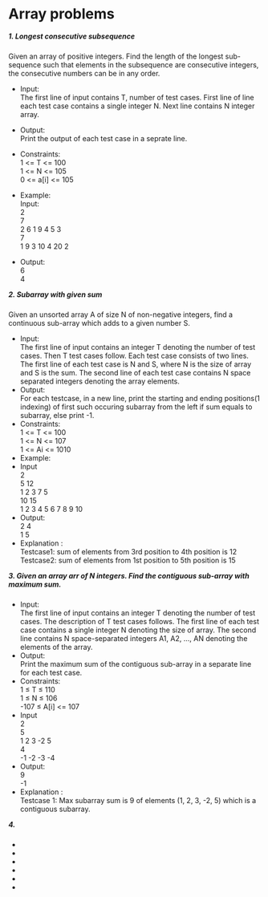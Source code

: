 # Array problems

 ***1. Longest consecutive subsequence***
 ###
Given an array of positive integers. Find the length of the longest sub-sequence such that elements in the subsequence are consecutive integers, the consecutive numbers can be in any order.
* Input: <br />
The first line of input contains T, number of test cases. First line of line each test case contains a single integer N.
Next line contains N integer array.
* Output: <br />
Print the output of each test case in a seprate line.
* Constraints: <br />
1 <= T <= 100 <br />
1 <= N <= 105 <br />
0 <= a[i] <= 105 <br />
* Example: <br />
Input: <br />
2 <br />
7 <br />
2 6 1 9 4 5 3 <br />
7 <br />
1 9 3 10 4 20 2 <br />

* Output: <br />
6 <br />
4 <br />


***2. Subarray with given sum***
###
Given an unsorted array A of size N of non-negative integers, find a continuous sub-array which adds to a given number S.
* Input: <br />
The first line of input contains an integer T denoting the number of test cases. Then T test cases follow. Each test case consists of two lines. The first line of each test case is N and S, where N is the size of array and S is the sum. The second line of each test case contains N space separated integers denoting the array elements.
* Output: <br />
For each testcase, in a new line, print the starting and ending positions(1 indexing) of first such occuring subarray from the left if sum equals to subarray, else print -1.
* Constraints: <br />
1 <= T <= 100 <br />
1 <= N <= 107 <br />
1 <= Ai <= 1010 <br />
* Example: <br />
* Input <br/>
2<br/>
5 12<br/>
1 2 3 7 5<br/>
10 15<br/>
1 2 3 4 5 6 7 8 9 10<br/>
* Output: <br />
2 4<br />
1 5<br />
* Explanation : <br />
Testcase1: sum of elements from 3rd position to 4th position is 12<br />
Testcase2: sum of elements from 1st position to 5th position is 15


***3. Given an array arr of N integers. Find the contiguous sub-array with maximum sum.***
###
* Input:<br />
The first line of input contains an integer T denoting the number of test cases. The description of T test cases follows. The first line of each test case contains a single integer N denoting the size of array. The second line contains N space-separated integers A1, A2, ..., AN denoting the elements of the array.
* Output: <br />
Print the maximum sum of the contiguous sub-array in a separate line for each test case.
* Constraints: <br />
1 ≤ T ≤ 110<br />
1 ≤ N ≤ 106<br />
-107 ≤ A[i] <= 107<br />
* Input <br/>
2<br />
5<br />
1 2 3 -2 5<br />
4<br />
-1 -2 -3 -4<br />
* Output: <br />
9<br />
-1<br />
* Explanation : <br />
Testcase 1: Max subarray sum is 9 of elements (1, 2, 3, -2, 5) which is a contiguous subarray.

***4.***
###
*
*
*
*
*
*